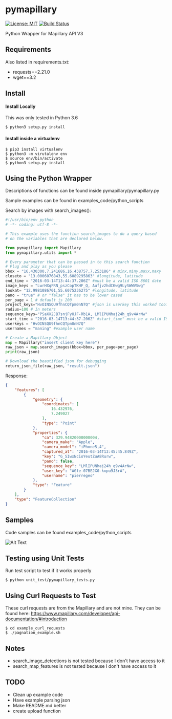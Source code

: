 # pymapillary

[![License: MIT](https://img.shields.io/badge/License-MIT-yellow.svg)](https://opensource.org/licenses/MIT)
[![Build Status](https://travis-ci.com/khmurakami/pymapillary.svg?token=GdqQUUu1xsypr1oorMoh&branch=master)](https://travis-ci.com/khmurakami/pymapillary)

Python Wrapper for Mapillary API V3

## Requirements

Also listed in requirements.txt:

- requests==2.21.0
- wget==3.2

## Install

#### Install Locally

This was only tested in Python 3.6

```shell
$ python3 setup.py install
```

#### Install inside a virtualenv
```shell
$ pip3 install virtualenv
$ python3 -m virutalenv env
$ source env/bin/activate
$ python3 setup.py install
```
## Using the Python Wrapper

Descriptions of functions can be found inside pymapillary/pymapillary.py

Sample examples can be found in examples_code/python_scripts

Search by images with search_images():
```python
#!/usr/bin/env python
# -*- coding: utf-8 -*-

# This example uses the function search_images to do a query based
# on the variables that are declared below.

from pymapillary import Mapillary
from pymapillary.utils import *

# Every parameter that can be passed in to this search function
# Plug and play as you please
bbox = "16.430300,7.241686,16.438757,7.253186" # minx,miny,maxx,maxy
closeto = "13.0006076843,55.6089295863" #longitude, latitude
end_time = "2016-03-14T13:44:37.206Z" #must be a valid ISO 8601 date
image_keys = "LwrHXqFRN_pszCopTKHF_Q, Aufjv2hdCKwg9LySWWVSwg"
lookat= "12.9981086701,55.6075236275" #longitude, latitude
pano = "true" # or "false" it has to be lower cased
per_page = 1 # default is 200
project_keys="HvOINSQU9fhnCQTpm0nN7Q" #json is userkey this worked too? PSaXX2JB7snjFyHJF-Rb1A for sequence key? JnLaPNIam8LFNZL1Zh9bPQ all keys work?
radius=100 # In meters
sequence_keys="PSaXX2JB7snjFyHJF-Rb1A, LMlIPUNhaj24h_q9v4ArNw"
start_time = "2016-03-14T13:44:37.206Z" #start_time" must be a valid ISO 8601 date
userkeys = "HvOINSQU9fhnCQTpm0nN7Q"
usernames = "maning" #example user name

# Create a Mapillary Object
map = Mapillary("insert client key here")
raw_json = map.search_images(bbox=bbox, per_page=per_page)
print(raw_json)

# Download the beautified json for debugging
return_json_file(raw_json, "result.json")
```

Response:
```json
{
    "features": [
        {
            "geometry": {
                "coordinates": [
                    16.432976,
                    7.249027
                ],
                "type": "Point"
            },
            "properties": {
                "ca": 329.94820000000004,
                "camera_make": "Apple",
                "camera_model": "iPhone5,4",
                "captured_at": "2016-03-14T13:45:45.849Z",
                "key": "G_SIwxNcioYeutZuA8Rurw",
                "pano": false,
                "sequence_key": "LMlIPUNhaj24h_q9v4ArNw",
                "user_key": "AGfe-07BEJX0-kxpu9J3rA",
                "username": "pierregeo"
            },
            "type": "Feature"
        }
    ],
    "type": "FeatureCollection"
}
```

## Samples

Code samples can be found examples_code/python_scripts

![Alt Text](example_code/sample_applications/gif.gif)

## Testing using Unit Tests

Run test script to test if it works properly

```shell
$ python unit_test/pymapillary_tests.py
```

## Using Curl Requests to Test

These curl requests are from the Mapillary and are not mine. They can be found here: <https://www.mapillary.com/developer/api-documentation/#introduction>

```
$ cd example_curl_requests
$ ./pagnation_example.sh
```

## Notes

- search_image_detections is not tested because I don't have access to it
- search_map_features is not tested because I don't have access to it


## TODO

- Clean up example code
- Have example parsing json
- Make README.md better
- create upload function
